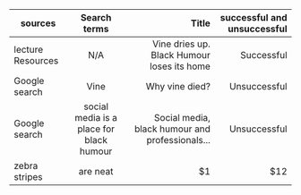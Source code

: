 | sources       | Search terms  | Title | successful and unsuccessful|
| ------------- |:-------------:| -----:| --------------------------:|
| lecture Resources| N/A | Vine dries up. Black Humour loses its home|Successful|
| Google search     | Vine     |   Why vine died?|   Unsuccessful    |
| Google search | social media is a place for black humour |Social media, black humour and professionals...| Unsuccessful |
| zebra stripes | are neat      |    $1 |                        $12 |
